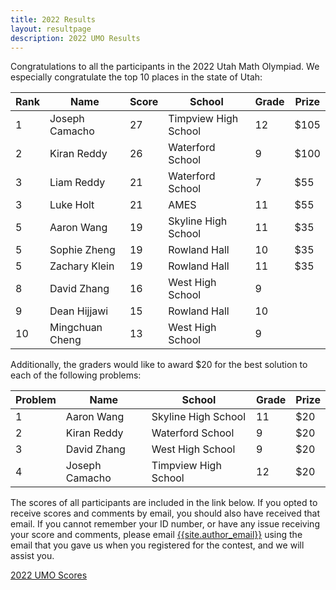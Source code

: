 ```yaml
---
title: 2022 Results
layout: resultpage
description: 2022 UMO Results
---
```


Congratulations to all the participants in the 2022 Utah Math Olympiad. We especially congratulate the top 10 places in the state of Utah:

| Rank | Name | Score | School | Grade | Prize |
| --- | --- | --- | --- | --- | --- |
| 1 | Joseph Camacho | 27 | Timpview High School | 12 | $105
| 2 | Kiran Reddy | 26 | Waterford School | 9 | $100
| 3 | Liam Reddy | 21 | Waterford School | 7 | $55
| 3 | Luke Holt | 21 | AMES | 11 | $55
| 5 | Aaron Wang | 19 | Skyline High School | 11 | $35
| 5 | Sophie Zheng | 19 | Rowland Hall | 10 | $35
| 5 | Zachary Klein | 19 | Rowland Hall | 11 | $35
| 8 | David Zhang | 16 | West High School | 9 |
| 9 | Dean Hijjawi | 15 | Rowland Hall | 10 |
| 10 | Mingchuan Cheng | 13 | West High School | 9 |

Additionally, the graders would like to award $20 for the best solution to each of the following problems:

| Problem | Name | School | Grade | Prize |
| --- | --- | --- | --- | --- |
| 1 | Aaron Wang | Skyline High School | 11 | $20 |
| 2 | Kiran Reddy | Waterford School | 9 | $20 |
| 3 | David Zhang | West High School | 9 | $20 |
| 4 | Joseph Camacho | Timpview High School | 12 | $20 |

The scores of all participants are included in the link below. If you opted to receive scores and comments by email, you should also have received that email. If you cannot remember your ID number, or have any issue receiving your score and comments, please email [{{site.author_email}}](mailto:{{site.author_email}}) using the email that you gave us when you registered for the contest, and we will assist you.

[2022 UMO Scores](/doc/2022UMOscores.pdf)
